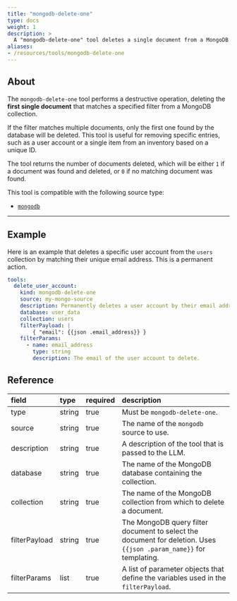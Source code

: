 ```yaml
---
title: "mongodb-delete-one"
type: docs
weight: 1
description: > 
  A "mongodb-delete-one" tool deletes a single document from a MongoDB collection.
aliases:
- /resources/tools/mongodb-delete-one
---
```


## About

The `mongodb-delete-one` tool performs a destructive operation, deleting the
**first single document** that matches a specified filter from a MongoDB
collection.

If the filter matches multiple documents, only the first one found by the
database will be deleted. This tool is useful for removing specific entries,
such as a user account or a single item from an inventory based on a unique ID.

The tool returns the number of documents deleted, which will be either `1` if a
document was found and deleted, or `0` if no matching document was found.

This tool is compatible with the following source type:

* [`mongodb`](../../sources/mongodb.md)

---

## Example

Here is an example that deletes a specific user account from the `users`
collection by matching their unique email address. This is a permanent action.

```yaml
tools:
  delete_user_account:
    kind: mongodb-delete-one
    source: my-mongo-source
    description: Permanently deletes a user account by their email address.
    database: user_data
    collection: users
    filterPayload: |
        { "email": {{json .email_address}} }
    filterParams:
      - name: email_address
        type: string
        description: The email of the user account to delete.
```

## Reference

| **field**     | **type** | **required** | **description**                                                                                                    |
|:--------------|:---------|:-------------|:-------------------------------------------------------------------------------------------------------------------|
| type          | string   | true         | Must be `mongodb-delete-one`.                                                                                      |
| source        | string   | true         | The name of the `mongodb` source to use.                                                                           |
| description   | string   | true         | A description of the tool that is passed to the LLM.                                                               |
| database      | string   | true         | The name of the MongoDB database containing the collection.                                                        |
| collection    | string   | true         | The name of the MongoDB collection from which to delete a document.                                                |
| filterPayload | string   | true         | The MongoDB query filter document to select the document for deletion. Uses `{{json .param_name}}` for templating. |
| filterParams  | list     | true         | A list of parameter objects that define the variables used in the `filterPayload`.                                 |
